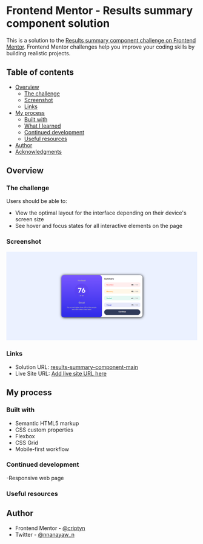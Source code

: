 # Frontend Mentor - Results summary component solution

This is a solution to the [Results summary component challenge on Frontend Mentor](https://www.frontendmentor.io/challenges/results-summary-component-CE_K6s0maV). Frontend Mentor challenges help you improve your coding skills by building realistic projects. 

## Table of contents

- [Overview](#overview)
  - [The challenge](#the-challenge)
  - [Screenshot](#screenshot)
  - [Links](#links)
- [My process](#my-process)
  - [Built with](#built-with)
  - [What I learned](#what-i-learned)
  - [Continued development](#continued-development)
  - [Useful resources](#useful-resources)
- [Author](#author)
- [Acknowledgments](#acknowledgments)


## Overview

### The challenge

Users should be able to:

- View the optimal layout for the interface depending on their device's screen size
- See hover and focus states for all interactive elements on the page

### Screenshot

![results-summary-component](/results-summary-component-main/design/desktop-design-completed.png)


### Links

- Solution URL: [results-summary-component-main](https://github.com/nanayaww/FrontendMentor-Challenges/tree/main/results-summary-component-main)
- Live Site URL: [Add live site URL here](https://nanayaww.github.io/FrontendMentor-Challenges/3-column-preview-card-component-main/)

## My process

### Built with

- Semantic HTML5 markup
- CSS custom properties
- Flexbox
- CSS Grid
- Mobile-first workflow



### Continued development

-Responsive web page

### Useful resources

## Author

- Frontend Mentor - [@criptyn](https://www.frontendmentor.io/profile/criptyn)
- Twitter - [@nnanayaw_n](https://www.twitter.com/nnanayaw_n)


